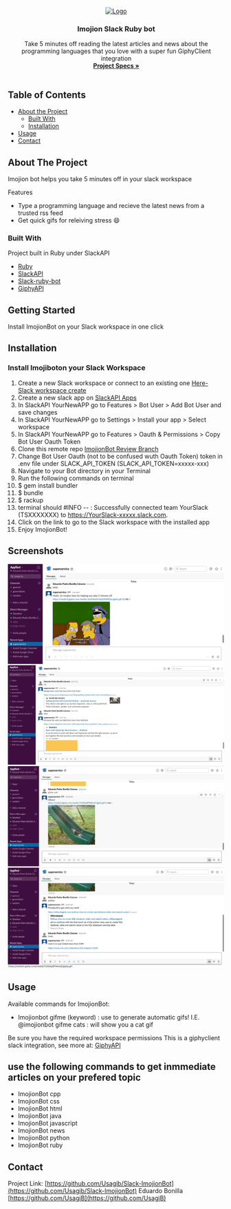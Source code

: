 
<br />
<p align="center">
  <a href="https://github.com/Usagib/Slack-ImojionBot">
    <img src="https://cdn.dribbble.com/users/460298/screenshots/1724648/full-comp.8.gif" alt="Logo" width="100" height="100">
  </a>

  <h3 align="center">Imojion Slack Ruby bot</h3>

  <p align="center">
    Take 5 minutes off reading the latest articles and news about the programming languages that you love with a super fun GiphyClient integration
    <br />
    <a href="https://www.notion.so/Build-your-own-bot-ebd0d7ac5da240e5987720bdc83f38fa"><strong>Project Specs »</strong></a>
    <br />
    <br />
  </p>
</p>



<!-- TABLE OF CONTENTS -->
## Table of Contents

* [About the Project](#about-the-project)
  * [Built With](#built-with)
  * [Installation](#installation)
* [Usage](#usage)
* [Contact](#contact)



<!-- ABOUT THE PROJECT -->
## About The Project

Imojion bot helps you take 5 minutes off in your slack workspace

Features
* Type a programming language and recieve the latest news from a trusted rss feed
* Get quick gifs for releiving stress :smile:


### Built With
Project built in Ruby under SlackAPI
* [Ruby](https://www.ruby-lang.org/en/)
* [SlackAPI](https://api.slack.com/)
* [Slack-ruby-bot](https://github.com/slack-ruby/slack-ruby-bot)
* [GiphyAPI](https://developers.giphy.com/)


## Getting Started

Install ImojionBot on your Slack workspace in one click


## Installation
### Install Imojiboton your Slack Workspace


1. Create a new Slack workspace or connect to an existing one [Here- Slack workspace create](https://slack.com/create)
2. Create a new slack app on [SlackAPI Apps](https://api.slack.com/apps)
3. In SlackAPI YourNewAPP go to Features > Bot User > Add Bot User and save changes
4. In SlackAPI YourNewAPP go to Settings > Install your app  > Select workspace
5. In SlackAPI YourNewAPP go to Features > Oauth & Permissions > Copy Bot User Oauth Token
6. Clone this remote repo [ImojionBot Review Branch](https://github.com/Usagib/Slack-ImojionBot/tree/bot_deploy)
7. Change Bot User Oauth (not to be confused wuth Oauth Token) token in .env file under SLACK_API_TOKEN (SLACK_API_TOKEN=xxxxx-xxx)
8. Navigate to your Bot directory in your Terminal
9. Run the following commands on terminal
10. $ gem install bundler
11. $ bundle
12. $ rackup
13. terminal should #INFO -- : Successfully connected team YourSlack (TSXXXXXXX) to https://YourSlack-xxxxx.slack.com.
14. Click on the link to go to the Slack workspace with the installed app
14. Enjoy ImojionBot!

## Screenshots
![screenshot1](screen1.png)
![screenshot1](screen2.png)
![screenshot1](screen3.png)
![screenshot1](screen4.png)

## Usage

Available commands for ImojionBot:

- Imojionbot gifme (keyword) : use to generate automatic gifs!
I.E. @imojionbot gifme cats : will show you a cat gif

Be sure you have the required workspace permissions
This is a giphyclient slack integration, see more at: [GiphyAPI](https://developers.giphy.com/)

## use the following commands to get inmmediate articles on your prefered topic
- ImojionBot cpp
- ImojionBot css
- ImojionBot html
- ImojionBot java
- ImojionBot javascript
- ImojionBot news
- ImojionBot python
- ImojionBot ruby



## Contact

Project Link: [https://github.com/Usagib/Slack-ImojionBot](https://github.com/Usagib/Slack-ImojionBot)
Eduardo Bonilla [https://github.com/UsagiB](https://github.com/UsagiB)
